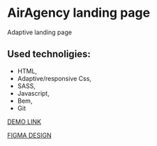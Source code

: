 # AirAgency landing page

Adaptive landing page
## Used technoligies:
- HTML,
- Adaptive/responsive Css,
- SASS,
- Javascript,
- Bem, 
- Git

[DEMO LINK](https://andrii-medintsev.github.io/layout_AirAgency-portfolio/)

[FIGMA DESIGN](https://www.figma.com/file/7qwsWggv9BAxMi2VPhBuPr/Air-(formerly-Dia)?node-id=9138%3A35)
